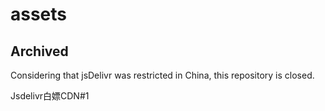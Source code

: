 # assets

## Archived

Considering that jsDelivr was restricted in China, this repository is closed.

Jsdelivr白嫖CDN#1
